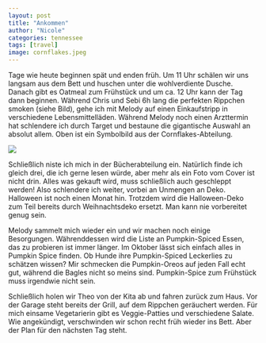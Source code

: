 ```yaml
---
layout: post
title: "Ankommen"
author: "Nicole"
categories: tennessee
tags: [travel]
image: cornflakes.jpeg
---
```


Tage wie heute beginnen spät und enden früh. Um 11 Uhr schälen wir uns langsam aus dem Bett und huschen unter die wohlverdiente Dusche. Danach gibt es Oatmeal zum Frühstück und um ca. 12 Uhr kann der Tag dann beginnen. Während Chris und Sebi 6h lang die perfekten Rippchen smoken (siehe Bild), gehe ich mit Melody auf einen Einkaufstripp in verschiedene Lebensmittelläden. Während Melody noch einen Arzttermin hat schlendere ich durch Target und bestaune die gigantische Auswahl an absolut allem. Oben ist ein Symbolbild aus der Cornflakes-Abteilung.

![](/assets/img/us/ankommen-rippchen.jpg)

Schließlich niste ich mich in der Bücherabteilung ein. Natürlich finde ich gleich drei, die ich gerne lesen würde, aber mehr als ein Foto vom Cover ist nicht drin. Alles was gekauft wird, muss schließlich auch geschleppt werden! Also schlendere ich weiter, vorbei an Unmengen an Deko. Halloween ist noch einen Monat hin. Trotzdem wird die Halloween-Deko zum Teil bereits durch Weihnachtsdeko ersetzt. Man kann nie vorbereitet genug sein.  

Melody sammelt mich wieder ein und wir machen noch einige Besorgungen. Währenddessen wird die Liste an Pumpkin-Spiced Essen, das zu probieren ist immer länger. Im Oktober lässt sich einfach alles in Pumpkin Spice finden. Ob Hunde ihre Pumpkin-Spiced Leckerlies zu schätzen wissen? Mir schmecken die Pumpkin-Oreos auf jeden Fall echt gut, während die Bagles nicht so meins sind. Pumpkin-Spice zum Frühstück muss irgendwie nicht sein.

Schließlich holen wir Theo von der Kita ab und fahren zurück zum Haus. Vor der Garage steht bereits der Grill, auf dem Rippchen geräuchert werden. Für mich einsame Vegetarierin gibt es Veggie-Patties und verschiedene Salate. Wie angekündigt, verschwinden wir schon recht früh wieder ins Bett. Aber der Plan für den nächsten Tag steht.